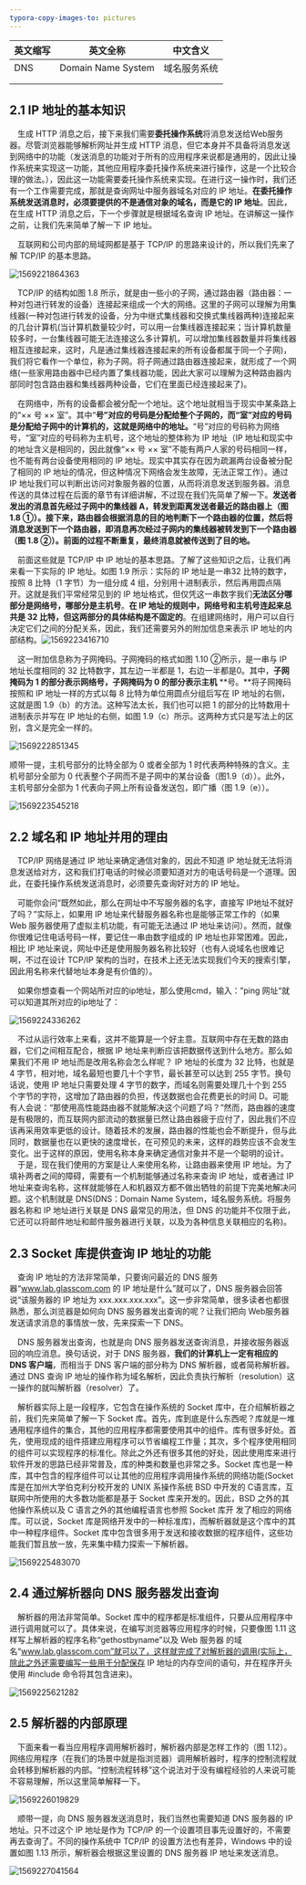 ```yaml
---
typora-copy-images-to: pictures
---
```


| 英文缩写 | 英文全称           | 中文含义     |
| -------- | ------------------ | ------------ |
| DNS      | Domain Name System | 域名服务系统 |
|          |                    |              |
|          |                    |              |



## 2.1 IP 地址的基本知识

&emsp;生成 HTTP 消息之后，接下来我们需要**委托操作系统**将消息发送给Web服务器。尽管浏览器能够解析网址并生成 HTTP 消息，但它本身并不具备将消息发送到网络中的功能（发送消息的功能对于所有的应用程序来说都是通用的，因此让操作系统来实现这一功能，其他应用程序委托操作系统来进行操作，这是一个比较合理的做法。），因此这一功能需要委托操作系统来实现。在进行这一操作时，我们还有一个工作需要完成，那就是查询网址中服务器域名对应的 IP 地址。**在委托操作系统发送消息时，必须要提供的不是通信对象的域名，而是它的 IP 地址**。因此，在生成 HTTP 消息之后，下一个步骤就是根据域名查询 IP 地址。在讲解这一操作之前，让我们先来简单了解一下 IP 地址。

&emsp;互联网和公司内部的局域网都是基于 TCP/IP 的思路来设计的，所以我们先来了解 TCP/IP 的基本思路。

![1569221864363](pictures/1569221864363.png)

&emsp;TCP/IP 的结构如图 1.8 所示，就是由一些小的子网，通过路由器（路由器：一种对包进行转发的设备）连接起来组成一个大的网络。这里的子网可以理解为用集线器(一种对包进行转发的设备，分为中继式集线器和交换式集线器两种)连接起来的几台计算机(当计算机数量较少时，可以用一台集线器连接起来；当计算机数量较多时，一台集线器可能无法连接这么多计算机，可以增加集线器数量并将集线器相互连接起来，这时，凡是通过集线器连接起来的所有设备都属于同一个子网)，我们将它看作一个单位，称为子网。将子网通过路由器连接起来，就形成了一个网络(一些家用路由器中已经内置了集线器功能，因此大家可以理解为这种路由器内部同时包含路由器和集线器两种设备，它们在里面已经连接起来了)。

&emsp;在网络中，所有的设备都会被分配一个地址。这个地址就相当于现实中某条路上的“×× 号 ×× 室”。其中“**号”对应的号码是分配给整个子网的，而“室”对应的号码是分配给子网中的计算机的，这就是网络中的地址。**“号”对应的号码称为网络号，“室”对应的号码称为主机号，这个地址的整体称为 IP 地址（IP 地址和现实中的地址含义是相同的，因此就像“×× 号 ×× 室”不能有两户人家的号码相同一样，也不能有两台设备使用相同的 IP 地址。现实中其实存在因为疏漏两台设备被分配了相同的 IP 地址的情况，但这种情况下网络会发生故障，无法正常工作）。通过 IP 地址我们可以判断出访问对象服务器的位置，从而将消息发送到服务器。消息传送的具体过程在后面的章节有详细讲解，不过现在我们先简单了解一下。**发送者发出的消息首先经过子网中的集线器 A，转发到距离发送者最近的路由器上（图 1.8 ①）。接下来，路由器会根据消息的目的地判断下一个路由器的位置，然后将消息发送到下一个路由器，即消息再次经过子网内的集线器被转发到下一个路由器（图 1.8 ②）。前面的过程不断重复，最终消息就被传送到了目的地。**

&emsp;前面这些就是 TCP/IP 中 IP 地址的基本思路。了解了这些知识之后，让我们再来看一下实际的 IP 地址。如图 1.9 所示：实际的 IP 地址是一串32 比特的数字，按照 8 比特（1 字节）为一组分成 4 组，分别用十进制表示，然后再用圆点隔开。这就是我们平常经常见到的 IP 地址格式，但仅凭这一串数字我们**无法区分哪部分是网络号，哪部分是主机号**。**在 IP 地址的规则中，网络号和主机号连起来总共是 32 比特，但这两部分的具体结构是不固定的**。在组建网络时，用户可以自行决定它们之间的分配关系，因此，我们还需要另外的附加信息来表示 IP 地址的内部结构。![1569223416710](pictures/1569223416710.png)

&emsp;这一附加信息称为子网掩码。子网掩码的格式如图 1.10 ②所示，是一串与 IP 地址长度相同的 32 比特数字，其左边一半都是 1，右边一半都是0。其中，**子网掩码为 1 的部分表示网络号，子网掩码为 0 的部分表示主机**
**号。**将子网掩码按照和 IP 地址一样的方式以每 8 比特为单位用圆点分组后写在 IP 地址的右侧，这就是图 1.9（b）的方法。这种写法太长，我们也可以把 1 的部分的比特数用十进制表示并写在 IP 地址的右侧，如图 1.9（c）所示。这两种方式只是写法上的区别，含义是完全一样的。

![1569222851345](pictures/1569222851345.png)

顺带一提，主机号部分的比特全部为 0 或者全部为 1 时代表两种特殊的含义。主机号部分全部为 0 代表整个子网而不是子网中的某台设备（图1.9（d））。此外，主机号部分全部为 1 代表向子网上所有设备发送包，即广播（图 1.9（e））。

![1569223545218](pictures/1569223545218.png)

## 2.2 域名和 IP 地址并用的理由

&emsp;TCP/IP 网络是通过 IP 地址来确定通信对象的，因此不知道 IP 地址就无法将消息发送给对方，这和我们打电话的时候必须要知道对方的电话号码是一个道理。因此，在委托操作系统发送消息时，必须要先查询好对方的 IP 地址。

&emsp;可能你会问“既然如此，那么在网址中不写服务器的名字，直接写 IP地址不就好了吗？”实际上，如果用 IP 地址来代替服务器名称也是能够正常工作的（如果 Web 服务器使用了虚拟主机功能，有可能无法通过 IP 地址来访问）。然而，就像你很难记住电话号码一样，要记住一串由数字组成的 IP 地址也非常困难。因此，相比 IP 地址来说，网址中还是使用服务器名称比较好（也有人说域名也很难记啊，不过在设计 TCP/IP 架构的当时，在技术上还无法实现我们今天的搜索引擎，因此用名称来代替地址本身是有价值的）。

&emsp;如果你想查看一个网站所对应的ip地址，那么使用cmd，输入：”ping 网址“就可以知道其所对应的ip地址了：

![1569224336262](pictures/1569224336262.png)

&emsp;不过从运行效率上来看，这并不能算是一个好主意。互联网中存在无数的路由器，它们之间相互配合，根据 IP 地址来判断应该把数据传送到什么地方。那么如果我们不用 IP 地址而是改用名称会怎么样呢？ IP 地址的长度为 32 比特，也就是 4 字节，相对地，域名最短也要几十个字节，最长甚至可以达到 255 字节。换句话说，使用 IP 地址只需要处理 4 字节的数字，而域名则需要处理几十个到 255 个字节的字符，这增加了路由器的负担，传送数据也会花费更长的时间 D。可能有人会说：“那使用高性能路由器不就能解决这个问题了吗？”然而，路由器的速度是有极限的，而互联网内部流动的数据量已然让路由器疲于应付了，因此我们不应该再采用效率更低的设计。随着技术的发展，路由器的性能也会不断提升，但与此同时，数据量也在以更快的速度增长，在可预见的未来，这样的趋势应该不会发生变化。出于这样的原因，使用名称本身来确定通信对象并不是一个聪明的设计。
&emsp;于是，现在我们使用的方案是让人来使用名称，让路由器来使用 IP 地址。为了填补两者之间的障碍，需要有一个机制能够通过名称来查询 IP 地址，或者通过 IP 地址来查询名称，这样就能够在人和机器双方都不做出牺牲的前提下完美地解决问题。这个机制就是 DNS(DNS：Domain Name System，域名服务系统。将服务器名称和 IP 地址进行关联是 DNS 最常见的用法，但 DNS 的功能并不仅限于此，它还可以将邮件地址和邮件服务器进行关联，以及为各种信息关联相应的名称)。

## 2.3 Socket 库提供查询 IP 地址的功能

&emsp;查询 IP 地址的方法非常简单，只要询问最近的 DNS 服务器“www.lab.glasscom.com 的 IP 地址是什么”就可以了，DNS 服务器会回答说“该服务器的 IP 地址为 xxx.xxx.xxx.xxx”。这一步非常简单，很多读者也都很熟悉，那么浏览器是如何向 DNS 服务器发出查询的呢？让我们把向 Web服务器发送请求消息的事情放一放，先来探索一下 DNS。

&emsp;DNS 服务器发出查询，也就是向 DNS 服务器发送查询消息，并接收服务器返回的响应消息。换句话说，对于 DNS 服务器，**我们的计算机上一定有相应的 DNS 客户端**，而相当于 DNS 客户端的部分称为 DNS 解析器，或者简称解析器。通过 DNS 查询 IP 地址的操作称为域名解析，因此负责执行解析（resolution）这一操作的就叫解析器（resolver）了。

&emsp;解析器实际上是一段程序，它包含在操作系统的 Socket 库中，在介绍解析器之前，我们先来简单了解一下 Socket 库。首先，库到底是什么东西呢？库就是一堆通用程序组件的集合，其他的应用程序都需要使用其中的组件。库有很多好处。首先，使用现成的组件搭建应用程序可以节省编程工作量；其次，多个程序使用相同的组件可以实现程序的标准化。除此之外还有很多其他的好处，因此使用库来进行软件开发的思路已经非常普及，库的种类和数量也非常之多。Socket 库也是一种库，其中包含的程序组件可以让其他的应用程序调用操作系统的网络功能(Socket 库是在加州大学伯克利分校开发的 UNIX 系操作系统 BSD 中开发的 C语言库，互联网中所使用的大多数功能都是基于 Socket 库来开发的。因此，BSD 之外的其他操作系统以及 C 语言之外的其他编程语言也参照 Socket 库开
发了相应的网络库。可以说，Socket 库是网络开发中的一种标准库)，而解析器就是这个库中的其中一种程序组件。Socket 库中包含很多用于发送和接收数据的程序组件，这些功能我们暂且放一放，先来集中精力探索一下解析器。

![1569225483070](pictures/1569225483070.png)

## 2.4 通过解析器向 DNS 服务器发出查询

&emsp;解析器的用法非常简单。Socket 库中的程序都是标准组件，只要从应用程序中进行调用就可以了。具体来说，在编写浏览器等应用程序的时候，只要像图 1.11 这样写上解析器的程序名称“gethostbyname”以及 Web 服务器
的域名“www.lab.glasscom.com”就可以了，这样就完成了对解析器的调用(实际上，除此之外还需要编写一些用于分配保存 IP 地址的内存空间的语句，并在程序开头使用 #include 命令将其包含进来)。

![1569225621282](pictures/1569225621282.png)

## 2.5 解析器的内部原理

&emsp;下面来看一看当应用程序调用解析器时，解析器内部是怎样工作的（图 1.12）。网络应用程序（在我们的场景中就是指浏览器）调用解析器时，程序的控制流程就会转移到解析器的内部。“控制流程转移”这个说法对于没有编程经验的人来说可能不容易理解，所以这里简单解释一下。

![1569226019829](pictures/1569226019829.png)

&emsp;顺带一提，向 DNS 服务器发送消息时，我们当然也需要知道 DNS 服务器的 IP 地址。只不过这个 IP 地址是作为 TCP/IP 的一个设置项目事先设置好的，不需要再去查询了。不同的操作系统中 TCP/IP 的设置方法也有差异，Windows 中的设置如图 1.13 所示，解析器会根据这里设置的 DNS 服务器 IP 地址来发送消息。

![1569227041564](pictures/1569227041564.png)

